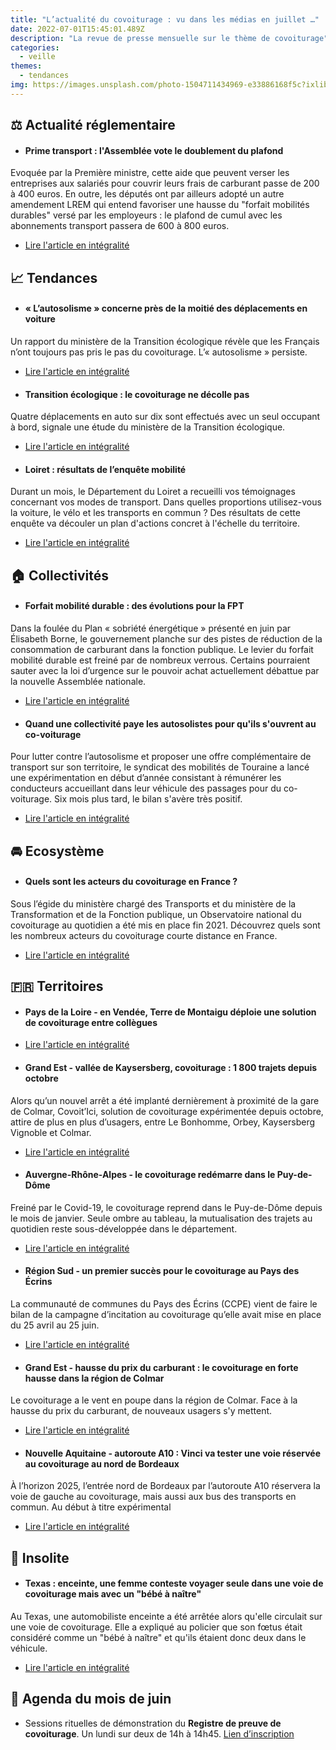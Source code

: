 ```yaml
---
title: "L’actualité du covoiturage : vu dans les médias en juillet …"
date: 2022-07-01T15:45:01.489Z
description: "La revue de presse mensuelle sur le thème de covoiturage"
categories:
  - veille
themes:
  - tendances
img: https://images.unsplash.com/photo-1504711434969-e33886168f5c?ixlib=rb-1.2.1&ixid=MnwxMjA3fDB8MHxwaG90by1wYWdlfHx8fGVufDB8fHx8&auto=format&fit=crop&w=870&q=80
---
```


## ⚖️ Actualité réglementaire
- #### Prime transport : l'Assemblée vote le doublement du plafond
Evoquée par la Première ministre, cette aide que peuvent verser les entreprises aux salariés pour couvrir leurs frais de carburant passe de 200 à 400 euros. En outre, les députés ont par ailleurs adopté un autre amendement LREM qui entend favoriser une hausse du "forfait mobilités durables" versé par les employeurs : le plafond de cumul avec les abonnements transport passera de 600 à 800 euros.
- [Lire l'article en intégralité](https://www.capital.fr/auto/prime-transport-lassemblee-vote-le-doublement-du-plafond-1442323)

## 📈 Tendances 
- #### « L’autosolisme » concerne près de la moitié des déplacements en voiture 
Un rapport du ministère de la Transition écologique révèle que les Français n’ont toujours pas pris le pas du covoiturage. L’« autosolisme » persiste.
- [Lire l'article en intégralité](https://www.ecoreseau.fr/actualites/economie-societe/autosolisme-concerne-pres-de-la-moitie-des-deplacements-en-voiture-2022-07-12-85404)

- #### Transition écologique : le covoiturage ne décolle pas
Quatre déplacements en auto sur dix sont effectués avec un seul occupant à bord, signale une étude du ministère de la Transition écologique.
- [Lire l'article en intégralité](https://www.lesechos.fr/politique-societe/societe/transition-ecologique-le-covoiturage-ne-decolle-pas-1777127)

- #### Loiret : résultats de l’enquête mobilité 
Durant un mois, le Département du Loiret a recueilli vos témoignages concernant vos modes de transport. Dans quelles proportions utilisez-vous la voiture, le vélo et les transports en commun ? Des résultats de cette enquête va découler un plan d'actions concret à l'échelle du territoire.
- [Lire l'article en intégralité](https://www.loiret.fr/actualite/decouvrez-les-resultats-de-lenquete-mobilite)


## 🏠 Collectivités
- #### Forfait mobilité durable : des évolutions pour la FPT
Dans la foulée du Plan « sobriété énergétique » présenté en juin par Élisabeth Borne, le gouvernement planche sur des pistes de réduction de la consommation de carburant dans la fonction publique. Le levier du forfait mobilité durable est freiné par de nombreux verrous. Certains pourraient sauter avec la loi d’urgence sur le pouvoir achat actuellement débattue par la nouvelle Assemblée nationale.
- [Lire l'article en intégralité](https://www.lagazettedescommunes.com/819060/forfait-mobilite-durable-des-evolutions-pour-la-fpt/)

- #### Quand une collectivité paye les autosolistes pour qu'ils s'ouvrent au co-voiturage
Pour lutter contre l’autosolisme et proposer une offre complémentaire de transport sur son territoire, le syndicat des mobilités de Touraine a lancé une expérimentation en début d’année consistant à rémunérer les conducteurs accueillant dans leur véhicule des passages pour du co-voiturage. Six mois plus tard, le bilan s'avère très positif.
- [Lire l'article en intégralité](https://www.courrierdesmaires.fr/article/quand-une-collectivite-paye-les-autosolistes-pour-qu-ils-s-ouvrent-au-co-voiturage.50467)


## 🚘 Ecosystème
- #### Quels sont les acteurs du covoiturage en France ?
Sous l’égide du ministère chargé des Transports et du ministère de la Transformation et de la Fonction publique, un Observatoire national du covoiturage au quotidien a été mis en place fin 2021. Découvrez quels sont les nombreux acteurs du covoiturage courte distance en France.
- [Lire l'article en intégralité](https://www.auto-infos.fr/article/quels-sont-les-acteurs-du-covoiturage-en-france.253752)


## 🇫🇷 Territoires 
- #### Pays de la Loire - en Vendée, Terre de Montaigu déploie une solution de covoiturage entre collègues
- [Lire l'article en intégralité](https://www.lesechos.fr/pme-regions/pays-de-la-loire/en-vendee-terre-de-montaigu-deploie-une-solution-de-covoiturage-entre-collegues-1778072)

- #### Grand Est - vallée de Kaysersberg, covoiturage : 1 800 trajets depuis octobre
Alors qu’un nouvel arrêt a été implanté dernièrement à proximité de la gare de Colmar, Covoit’Ici, solution de covoiturage expérimentée depuis octobre, attire de plus en plus d’usagers, entre Le Bonhomme, Orbey, Kaysersberg Vignoble et Colmar.
- [Lire l'article en intégralité](https://www.dna.fr/economie/2022/07/17/covoiturage-1-800-trajets-depuis-octobre)

- #### Auvergne-Rhône-Alpes - le covoiturage redémarre dans le Puy-de-Dôme
Freiné par le Covid-19, le covoiturage reprend dans le Puy-de-Dôme depuis le mois de janvier. Seule ombre au tableau, la mutualisation des trajets au quotidien reste sous-développée dans le département.
- [Lire l'article en intégralité](https://www.lamontagne.fr/clermont-ferrand-63000/actualites/le-covoiturage-redemarre-dans-le-puy-de-dome_14159968/)

- #### Région Sud - un premier succès pour le covoiturage au Pays des Écrins
La communauté de communes du Pays des Écrins (CCPE) vient de faire le bilan de la campagne d’incitation au covoiturage qu’elle avait mise en place du 25 avril au 25 juin.  
- [Lire l'article en intégralité](https://www.ledauphine.com/environnement/2022/07/11/un-premier-succes-pour-le-covoiturage-au-pays-des-ecrins)

- #### Grand Est - hausse du prix du carburant : le covoiturage en forte hausse dans la région de Colmar
Le covoiturage a le vent en poupe dans la région de Colmar. Face à la hausse du prix du carburant, de nouveaux usagers s'y mettent.  
- [Lire l'article en intégralité](https://www.francebleu.fr/infos/societe/hausse-du-prix-du-carburant-le-covoiturage-en-forte-hausse-dans-la-region-de-colmar-1656611989)

- #### Nouvelle Aquitaine - autoroute A10 : Vinci va tester une voie réservée au covoiturage au nord de Bordeaux
À l’horizon 2025, l’entrée nord de Bordeaux par l’autoroute A10 réservera la voie de gauche au covoiturage, mais aussi aux bus des transports en commun. Au début à titre expérimental
- [Lire l'article en intégralité](https://www.sudouest.fr/economie/transports/circulation-en-gironde/autoroute-a10-vinci-va-tester-une-voie-reservee-au-covoiturage-au-nord-de-bordeaux-11613952.php)
 
 ## 🤯 Insolite
- #### Texas : enceinte, une femme conteste voyager seule dans une voie de covoiturage mais avec un "bébé à naître"
Au Texas, une automobiliste enceinte a été arrêtée alors qu'elle circulait sur une voie de covoiturage. Elle a expliqué au policier que son fœtus était considéré comme un "bébé à naître" et qu'ils étaient donc deux dans le véhicule.
- [Lire l'article en intégralité](https://www.tf1info.fr/transports/etats-unis-texas-enceinte-une-femme-conteste-voyager-seule-dans-une-voie-de-covoiturage-mais-avec-un-bebe-a-naitre-2226132.html)
 
## 📅 Agenda du mois de juin 
- Sessions rituelles de démonstration du **Registre de preuve de covoiturage**. Un lundi sur deux de 14h à 14h45. 
  [Lien d’inscription](https://app.livestorm.co/dinum-12/demo-hedbo-du-rpc?type=detailed)
